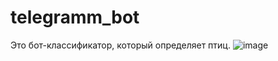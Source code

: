 # telegramm_bot
Это бот-классификатор, который определяет птиц.
![image](https://github.com/user-attachments/assets/794eeb8d-c707-4fe3-923a-fffc2ef69cba)
